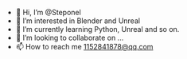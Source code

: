 - 👋 Hi, I’m @Steponel
- 👀 I’m interested in Blender and Unreal
- 🌱 I’m currently learning Python, Unreal and so on.
- 💞️ I’m looking to collaborate on ...
- 📫 How to reach me 1152841878@qq.com

<!---
Steponel is a ✨ special ✨ repository because its `README.md` (this file) appears on your GitHub profile.
You can click the Preview link to take a look at your changes.
--->
